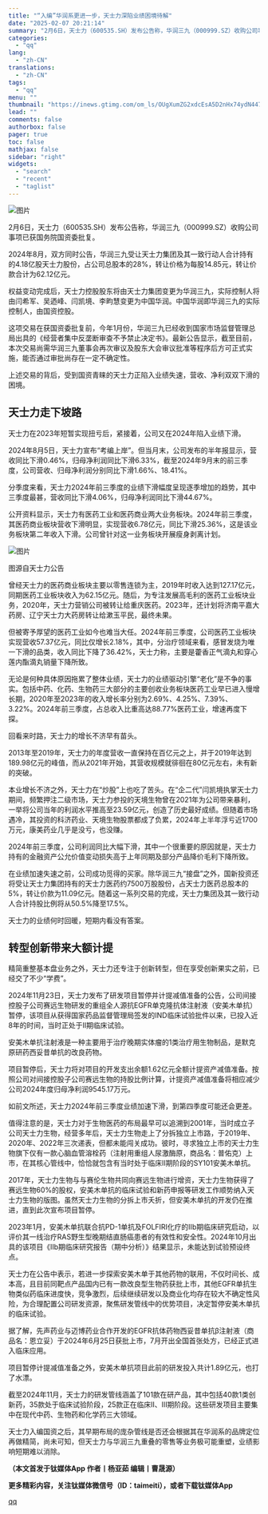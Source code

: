 ```yaml
---
title: "“入编”华润系更进一步，天士力深陷业绩困境待解"
date: "2025-02-07 20:21:14"
summary: "2月6日，天士力（600535.SH）发布公告称，华润三九（000999.SZ）收购公司事项已获国务..."
categories:
  - "qq"
lang:
  - "zh-CN"
translations:
  - "zh-CN"
tags:
  - "qq"
menu: ""
thumbnail: "https://inews.gtimg.com/om_ls/OUgXumZG2xdcEsA5D2nHx74ydN447oKu3j81PO1CEpInIAA_640360/0"
lead: ""
comments: false
authorbox: false
pager: true
toc: false
mathjax: false
sidebar: "right"
widgets:
  - "search"
  - "recent"
  - "taglist"
---
```


![图片](https://inews.gtimg.com/om_bt/ORphAZWmgqynSY3mOXsGG1JcVdtmY3puSt3krEKHGV1H4AA/641)

2月6日，天士力（600535.SH）发布公告称，华润三九（000999.SZ）收购公司事项已获国务院国资委批复。

2024年8月，双方同时公告，华润三九受让天士力集团及其一致行动人合计持有的4.18亿股天士力股份，占公司总股本的28%，转让价格为每股14.85元，转让价款合计为62.12亿元。

权益变动完成后，天士力控股股东将由天士力集团变更为华润三九，实际控制人将由闫希军、吴迺峰、闫凯境、李畇慧变更为中国华润。中国华润即华润三九的实际控制人，由国资控股。

这项交易在获国资委批复前，今年1月份，华润三九已经收到国家市场监督管理总局出具的《经营者集中反垄断审查不予禁止决定书》。最新公告显示，截至目前，本次交易尚需华润三九董事会再次审议及股东大会审议批准等程序后方可正式实施，能否通过审批尚存在一定不确定性。

上述交易的背后，受到国资青睐的天士力正陷入业绩失速，营收、净利双双下滑的困境。

天士力走下坡路
-------

天士力在2023年短暂实现扭亏后，紧接着，公司又在2024年陷入业绩下滑。

2024年8月5日，天士力宣布“考编上岸”。但当月末，公司发布的半年报显示，营收同比下滑0.46%，归母净利润同比下滑6.33%，截至2024年9月末的前三季度，公司营收、归母净利润分别同比下滑1.66%、18.41%。

分季度来看，天士力2024年前三季度的业绩下滑幅度呈现逐季增加的趋势，其中三季度最甚，营收同比下滑4.06%，归母净利润同比下滑44.67%。

公开资料显示，天士力有医药工业和医药商业两大业务板块。2024年前三季度，其医药商业板块营收下滑明显，实现营收6.78亿元，同比下滑25.36%，这是该业务板块第二年收入下滑。公司曾针对这一业务板块开展瘦身剥离计划。

![图片](https://inews.gtimg.com/om_bt/OXdwgQPbs1A1C8ALUCfL8pt-mVyxxTUKRpfVY01PCPOdoAA/641)

图源自天士力公告

曾经天士力的医药商业板块主要以零售连锁为主，2019年时收入达到127.17亿元，同期医药工业板块收入为62.15亿元。随后，为专注发展高毛利的医药工业板块业务，2020年，天士力营销公司被转让给重庆医药。2023年，还计划将济南平嘉大药房、辽宁天士力大药房转让给漱玉平民，最终未果。

但被寄予厚望的医药工业如今也难当大任。2024年前三季度，公司医药工业板块实现营收57.37亿元，同比仅增长2.18%，其中，分治疗领域来看，感冒发烧为唯一下滑的品类，收入同比下降了36.42%，天士力称，主要是藿香正气滴丸和穿心莲内酯滴丸销量下降所致。

无论是何种具体原因拖累了整体业绩，天士力的业绩驱动引擎“老化”是不争的事实。包括中药、化药、生物药三大部分的主要创收业务板块医药工业早已进入慢增长期，2020年至2023年的收入增长率分别为2.69%、4.25%、7.39%、3.22%。2024年前三季度，占总收入比重高达88.77%医药工业，增速再度下探。

回看来时路，天士力的增长不济早有苗头。

2013年至2019年，天士力的年度营收一直保持在百亿元之上，并于2019年达到189.98亿元的峰值，而从2021年开始，其营收规模就徘徊在80亿元左右，未有新的突破。

本业增长不济之外，天士力在“炒股”上也吃了苦头。在“企二代”闫凯境执掌天士力期间，频繁押注二级市场，天士力参投的天境生物曾在2021年为公司带来暴利，一举将公司当年的利润水平推高至23.59亿元，创造了历史最好成绩。但随着市场遇冷，其投资的科济药业、天境生物股票都成了负累，2024年上半年浮亏近1700万元，康美药业几乎是没亏，也没赚。

2024年前三季度，公司利润同比大幅下滑，其中一个很重要的原因就是，天士力持有的金融资产公允价值变动损失高于上年同期及部分产品降价毛利下降所致。

在业绩加速失速之前，公司成功觅得的买家。除华润三九“接盘”之外，国新投资还将受让天士力集团持有的天士力医药约7500万股股份，占天士力医药总股本的5%，转让价款为11.09亿元。随着这一系列交易的完成，天士力集团及其一致行动人合计持股比例将从50.5%降至17.5%。

天士力的业绩何时回暖，短期内看没有答案。

转型创新带来大额计提
----------

精简重整基本盘业务之外，天士力还专注于创新转型，但在享受创新果实之前，已经交了不少“学费”。

2024年11月23日，天士力发布了研发项目暂停并计提减值准备的公告，公司间接控股子公司赛远生物研发的重组全人源抗EGFR单克隆抗体注射液（安美木单抗）暂停，该项目从获得国家药品监督管理局签发的IND临床试验批件以来，已投入近8年的时间，当时正处于Ⅱ期临床试验。

安美木单抗注射液是一种主要用于治疗晚期实体瘤的1类治疗用生物制品，是默克原研药西妥昔单抗的改良药物。

项目暂停后，天士力将对项目的开发支出余额1.62亿元全额计提资产减值准备。按照公司对间接控股子公司赛远生物的持股比例计算，计提资产减值准备将相应减少公司2024年度归母净利润9545.17万元。

如前文所述，天士力2024年前三季度业绩加速下滑，到第四季度可能还会更差。

值得注意的是，天士力对于生物医药的布局最早可以追溯到2001年，当时成立子公司天士力生物，经营多年后，天士力生物走上了分拆独立上市路，于2019年、2020年、2022年三次递表，但都未能闯关成功。彼时，寻求独立上市的天士力生物旗下仅有一款心脑血管溶栓药（注射用重组人尿激酶原，商品名：普佑克）上市，在其核心管线中，恰恰就包含有当时处于临床II期阶段的SY101安美木单抗。

2017年，天士力生物与与赛伦生物共同向赛远生物进行增资，天士力生物获得了赛远生物60%的股权，安美木单抗的临床试验和新药申报等研发工作顺势纳入天士力生物的版图。虽然天士力生物的分拆上市夭折，但安美木单抗的开发仍在推进，直到此次宣布项目暂停。

2023年1月，安美木单抗联合抗PD-1单抗及FOLFIRI化疗的IIb期临床研究启动，以评价其一线治疗RAS野生型晚期结直肠癌患者的有效性和安全性。2024年10月出具的该项目《Ⅱb期临床研究报告（期中分析）》结果显示，未能达到试验预设终点。

天士力在公告中表示，若进一步探索安美木单于其他药物的联用，不仅时间长、成本高，且目前同靶点产品国内已有一款改良型生物药获批上市，其他EGFR单抗生物类似药临床进度快，竞争激烈，后续继续研发以及商业化均存在较大不确定性风险，为合理配置公司研发资源，聚焦研发管线中的优势项目，决定暂停安美木单抗的临床试验。

据了解，先声药业与迈博药业合作开发的EGFR抗体药物西妥昔单抗β注射液（商品名：恩立妥）于2024年6月25日获批上市，7月开出全国首张处方，已经正式进入临床应用。

项目暂停计提减值准备之外，安美木单抗项目此前的研发投入共计1.89亿元，也打了水漂。

截至2024年11月，天士力的研发管线涵盖了101款在研产品，其中包括40款1类创新药，35款处于临床试验阶段，25款正在临床Ⅱ、Ⅲ期阶段。这些研发项目主要集中在现代中药、生物药和化学药三大领域。

天士力入编国资之后，其早期布局的庞杂管线是否还会根据其在华润系的品牌定位再做精简，尚未可知，但天士力与华润三九重叠的零售等业务极可能重塑，业绩影响短期难以消除。

**（本文首发于钛媒体App 作者丨杨亚茹 编辑丨曹晟源）**

**更多精彩内容，关注钛媒体微信号（ID：taimeiti），或者下载钛媒体App**

[qq](https://new.qq.com/rain/a/20250207A08FA100)
